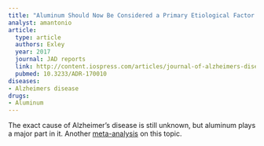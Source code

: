 ```yaml
---
title: "Aluminum Should Now Be Considered a Primary Etiological Factor in Alzheimer's Disease"
analyst: amantonio
article:
  type: article
  authors: Exley
  year: 2017
  journal: JAD reports
  link: http://content.iospress.com/articles/journal-of-alzheimers-disease-reports/adr170010
  pubmed: 10.3233/ADR-170010
diseases:
- Alzheimers disease
drugs:
- Aluminum
---
```


The exact cause of Alzheimer’s disease is still unknown, but aluminum plays a major part in it.
Another [meta-analysis](http://www.sciencedirect.com/science/article/pii/S0304394015302512) on this topic.
